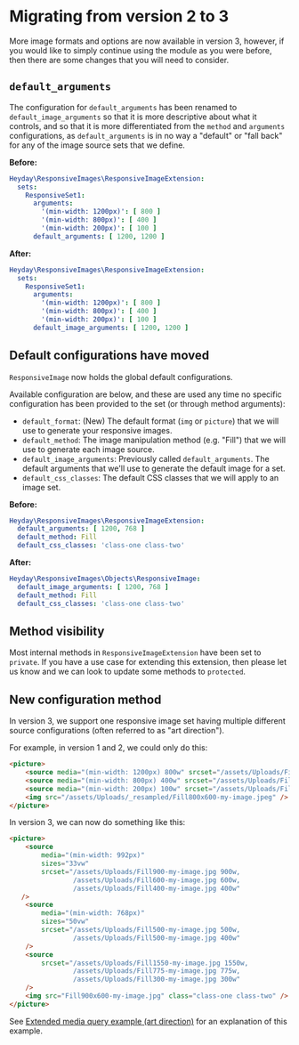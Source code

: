 # Migrating from version 2 to 3

More image formats and options are now available in version 3, however, if you would like to simply continue using
the module as you were before, then there are some changes that you will need to consider.

## `default_arguments`

The configuration for `default_arguments` has been renamed to `default_image_arguments` so that it is more descriptive
about what it controls, and so that it is more differentiated from the `method` and `arguments` configurations, as
`default_arguments` is in no way a "default" or "fall back" for any of the image source sets that we define.

**Before:**

```yaml
Heyday\ResponsiveImages\ResponsiveImageExtension:
  sets:
    ResponsiveSet1:
      arguments:
        '(min-width: 1200px)': [ 800 ]
        '(min-width: 800px)': [ 400 ]
        '(min-width: 200px)': [ 100 ]
      default_arguments: [ 1200, 1200 ]
```

**After:**

```yaml
Heyday\ResponsiveImages\ResponsiveImageExtension:
  sets:
    ResponsiveSet1:
      arguments:
        '(min-width: 1200px)': [ 800 ]
        '(min-width: 800px)': [ 400 ]
        '(min-width: 200px)': [ 100 ]
      default_image_arguments: [ 1200, 1200 ]
```

## Default configurations have moved

`ResponsiveImage` now holds the global default configurations.

Available configuration are below, and these are used any time no specific configuration has been provided to the
set (or through method arguments):

* `default_format`: (New) The default format (`img` or `picture`) that we will use to generate your responsive images.
* `default_method`: The image manipulation method (e.g. "Fill") that we will use to generate each image source.
* `default_image_arguments`: Previously called `default_arguments`. The default arguments that we'll use to generate
  the default image for a set.
* `default_css_classes`: The default CSS classes that we will apply to an image set.

**Before:**

```yml
Heyday\ResponsiveImages\ResponsiveImageExtension:
  default_arguments: [ 1200, 768 ]
  default_method: Fill
  default_css_classes: 'class-one class-two'
```

**After:**

```yml
Heyday\ResponsiveImages\Objects\ResponsiveImage:
  default_image_arguments: [ 1200, 768 ]
  default_method: Fill
  default_css_classes: 'class-one class-two'
```

## Method visibility

Most internal methods in `ResponsiveImageExtension` have been set to `private`. If you have a use case for extending
this extension, then please let us know and we can look to update some methods to `protected`.

## New configuration method

In version 3, we support one responsive image set having multiple different source configurations (often referred to as
"art direction").

For example, in version 1 and 2, we could only do this:

```html
<picture>
    <source media="(min-width: 1200px) 800w" srcset="/assets/Uploads/Fill800-my-image.jpeg">
    <source media="(min-width: 800px) 400w" srcset="/assets/Uploads/Fill400-my-image.jpeg">
    <source media="(min-width: 200px) 100w" srcset="/assets/Uploads/Fill100-my-image.jpeg">
    <img src="/assets/Uploads/_resampled/Fill800x600-my-image.jpeg" />
</picture>
```

In version 3, we can now do something like this:

```html
<picture>
    <source
        media="(min-width: 992px)"
        sizes="33vw"
        srcset="/assets/Uploads/Fill900-my-image.jpg 900w,
                /assets/Uploads/Fill600-my-image.jpg 600w,
                /assets/Uploads/Fill400-my-image.jpg 400w"
   />
    <source
        media="(min-width: 768px)"
        sizes="50vw"
        srcset="/assets/Uploads/Fill500-my-image.jpg 500w,
                /assets/Uploads/Fill500-my-image.jpg 400w"
    />
    <source
        srcset="/assets/Uploads/Fill1550-my-image.jpg 1550w,
                /assets/Uploads/Fill775-my-image.jpg 775w,
                /assets/Uploads/Fill300-my-image.jpg 300w"
    />
    <img src="Fill900x600-my-image.jpg" class="class-one class-two" />
</picture>
```

See [Extended media query example (art direction)](../../README.md#extended-media-query-example--art-direction-) for an
explanation of this example.
